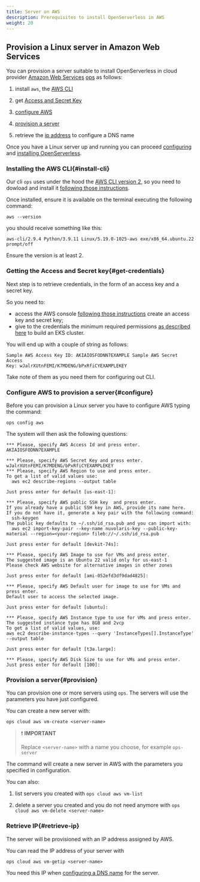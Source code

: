 ```yaml
---
title: Server on AWS
description: Prerequisites to install OpenServerless in AWS
weight: 20
---
```

## Provision a Linux server in Amazon Web Services

You can provision a server suitable to install OpenServerless in cloud
provider [Amazon Web Services](https://aws.amazon.com/)
[ops](#download.adoc) as follows:

1. install `aws`, the [AWS CLI](#install-cli)

2. get [Access and Secret Key](#get-credentials)

3. [configure AWS](#configure)

4. [provision a server](#provision)

5. retrieve the [ip address](#retrieve-ip) to configure a DNS name

Once you have a Linux server up and running you can proceed
[configuring](/docs/installation/configure/) and
[installing OpenServerless](/docs/installation/install/cluster/).

### Installing the AWS CLI{#install-cli}

Our cli `ops` uses under the hood the [AWS CLI version
2](https://docs.aws.amazon.com/cli/latest/userguide/cli-chap-getting-started.html),
so you need to dowload and install it [following those
instructions](https://docs.aws.amazon.com/cli/latest/userguide/getting-started-install.html).

Once installed, ensure it is available on the terminal executing the
following command:

    aws --version

you should receive something like this:

    aws-cli/2.9.4 Python/3.9.11 Linux/5.19.0-1025-aws exe/x86_64.ubuntu.22 prompt/off

Ensure the version is at least 2.

### Getting the Access and Secret key{#get-credentials}

Next step is to retrieve credentials, in the form of an access key and a
secret key.

So you need to: 

* access the AWS console 
  [following those instructions](https://repost.aws/knowledge-center/create-access-key)
create an access key and secret key;
* give to the credentials the minimum required permissions 
  [as described here](https://eksctl.io/usage/minimum-iam-policies/) to build an 
  EKS cluster.

You will end up with a couple of string as follows:

    Sample AWS Access Key ID: AKIAIOSFODNN7EXAMPLE Sample AWS Secret Access
    Key: wJalrXUtnFEMI/K7MDENG/bPxRfiCYEXAMPLEKEY

Take note of them as you need them for configuring out CLI.

### Configure AWS to provision a server{#configure}

Before you can provision a Linux server you have to configure AWS typing
the command:

    ops config aws

The system will then ask the following questions:

    *** Please, specify AWS Access Id and press enter.
    AKIAIOSFODNN7EXAMPLE
    
    *** Please, specify AWS Secret Key and press enter.
    wJalrXUtnFEMI/K7MDENG/bPxRfiCYEXAMPLEKEY
    *** Please, specify AWS Region to use and press enter.
    To get a list of valid values use:
      aws ec2 describe-regions --output table

    Just press enter for default [us-east-1]:

    *** Please, specify AWS public SSH key  and press enter.
    If you already have a public SSH key in AWS, provide its name here.
    If you do not have it, generate a key pair with the following command:
      ssh-keygen
    The public key defaults to ~/.ssh/id_rsa.pub and you can import with:
      aws ec2 import-key-pair --key-name nuvolaris-key --public-key-material --region=<your-region> fileb://~/.ssh/id_rsa.pub

    Just press enter for default [devkit-74s]:

    *** Please, specify AWS Image to use for VMs and press enter.
    The suggested image is an Ubuntu 22 valid only for us-east-1
    Please check AWS website for alternative images in other zones

    Just press enter for default [ami-052efd3df9dad4825]:

    *** Please, specify AWS Default user for image to use for VMs and press enter.
    Default user to access the selected image.

    Just press enter for default [ubuntu]:

    *** Please, specify AWS Instance type to use for VMs and press enter.
    The suggested instance type has 8GB and 2vcp
    To get a list of valid values, use:
    aws ec2 describe-instance-types --query 'InstanceTypes[].InstanceType' --output table

    Just press enter for default [t3a.large]:

    *** Please, specify AWS Disk Size to use for VMs and press enter.
    Just press enter for default [100]:

### Provision a server{#provision}

You can provision one or more servers using `ops`. The servers will use
the parameters you have just configured.

You can create a new server with:

    ops cloud aws vm-create <server-name>

> ❗ **IMPORTANT**
>
> Replace `<server-name>` with a name you choose, for example
    `ops-server`

The command will create a new server in AWS with the parameters you
specified in configuration.

You can also:

1. list servers you created with `ops cloud aws vm-list`

2. delete a server you created and you do not need anymore with
    `ops cloud aws vm-delete <server-name>`

### Retrieve IP{#retrieve-ip}

The server will be provisioned with an IP address assigned by AWS.

You can read the IP address of your server with

    ops cloud aws vm-getip <server-name>

You need this IP when [configuring a DNS name](/docs/installation/configure/dns/) for
the server.
